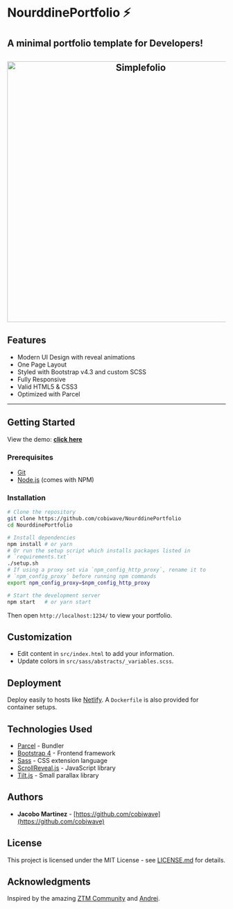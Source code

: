 # NourddinePortfolio ⚡
## A minimal portfolio template for Developers!

<h2 align="center">
  <img src="https://github.com/cobiwave/gatsby-simplefolio/blob/master/examples/example.gif" alt="Simplefolio" width="600px" />
  <br>
</h2>

## Features

- Modern UI Design with reveal animations
- One Page Layout
- Styled with Bootstrap v4.3 and custom SCSS
- Fully Responsive
- Valid HTML5 & CSS3
- Optimized with Parcel

---

## Getting Started

View the demo: **[click here](https://portfolio.aitmassaoud.com/)**

### Prerequisites

- [Git](https://git-scm.com)
- [Node.js](https://nodejs.org/) (comes with NPM)

### Installation

```bash
# Clone the repository
git clone https://github.com/cobiwave/NourddinePortfolio
cd NourddinePortfolio

# Install dependencies
npm install # or yarn
# Or run the setup script which installs packages listed in
# `requirements.txt`
./setup.sh
# If using a proxy set via `npm_config_http_proxy`, rename it to
# `npm_config_proxy` before running npm commands
export npm_config_proxy=$npm_config_http_proxy

# Start the development server
npm start   # or yarn start
```

Then open `http://localhost:1234/` to view your portfolio.

## Customization

- Edit content in `src/index.html` to add your information.
- Update colors in `src/sass/abstracts/_variables.scss`.

## Deployment

Deploy easily to hosts like [Netlify](https://netlify.com). A `Dockerfile` is also provided for container setups.

## Technologies Used

- [Parcel](https://parceljs.org/) - Bundler
- [Bootstrap 4](https://getbootstrap.com/docs/4.3/getting-started/introduction/) - Frontend framework
- [Sass](https://sass-lang.com/documentation) - CSS extension language
- [ScrollReveal.js](https://scrollrevealjs.org/) - JavaScript library
- [Tilt.js](https://gijsroge.github.io/tilt.js/) - Small parallax library

## Authors

- **Jacobo Martinez** - [https://github.com/cobiwave](https://github.com/cobiwave)

## License

This project is licensed under the MIT License - see [LICENSE.md](LICENSE.md) for details.

## Acknowledgments

Inspired by the amazing [ZTM Community](https://github.com/zero-to-mastery) and [Andrei](https://github.com/aneagoie).
